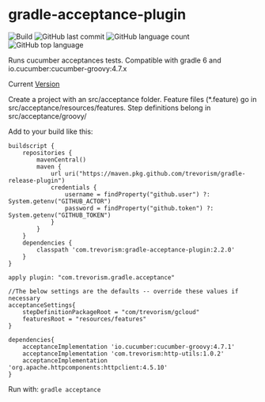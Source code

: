 # gradle-acceptance-plugin
![Build](https://github.com/trevorism/gradle-acceptance-plugin/actions/workflows/build.yml/badge.svg)
![GitHub last commit](https://img.shields.io/github/last-commit/trevorism/gradle-acceptance-plugin)
![GitHub language count](https://img.shields.io/github/languages/count/trevorism/gradle-acceptance-plugin)
![GitHub top language](https://img.shields.io/github/languages/top/trevorism/gradle-acceptance-plugin)


Runs cucumber acceptances tests. Compatible with gradle 6 and io.cucumber:cucumber-groovy:4.7.x

Current [Version](https://github.com/trevorism/gradle-acceptance-plugin/releases/latest)


Create a project with an src/acceptance folder. Feature files (*.feature) go in src/acceptance/resources/features. 
Step definitions belong in src/acceptance/groovy/<package name>


Add to your build like this:
```
buildscript {
	repositories {
        mavenCentral()
        maven {
            url uri("https://maven.pkg.github.com/trevorism/gradle-release-plugin")
            credentials {
                username = findProperty("github.user") ?: System.getenv("GITHUB_ACTOR")
                password = findProperty("github.token") ?: System.getenv("GITHUB_TOKEN")
            }
        }
    }
	dependencies {
        classpath 'com.trevorism:gradle-acceptance-plugin:2.2.0'
    }
}

apply plugin: "com.trevorism.gradle.acceptance"

//The below settings are the defaults -- override these values if necessary
acceptanceSettings{
    stepDefinitionPackageRoot = "com/trevorism/gcloud"
    featuresRoot = "resources/features"
}

dependencies{
    acceptanceImplementation 'io.cucumber:cucumber-groovy:4.7.1'
    acceptanceImplementation 'com.trevorism:http-utils:1.0.2'
    acceptanceImplementation 'org.apache.httpcomponents:httpclient:4.5.10'
}

```

Run with:
`gradle acceptance`